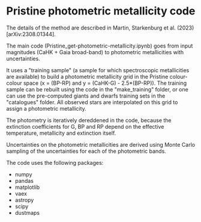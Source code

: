 # Pristine photometric metallicity code 

The details of the method are described in Martin, Starkenburg et al. (2023) [arXiv:2308.01344]. 

The main code (Pristine_get-photometric-metallicity.ipynb) goes from input magnitudes (CaHK + Gaia broad-band) to photometric metallicities with uncertainties. 

It uses a "training sample" (a sample for which spectroscopic metallicities are available) to build a photometric metallicity grid in the Pristine colour-colour space (x = (BP-RP) and y = (CaHK-G) - 2.5*(BP-RP)). The training sample can be rebuilt using the code in the "make_training" folder, or one can use the pre-computed giants and dwarfs training sets in the "catalogues" folder. All observed stars are interpolated on this grid to assign a photometric metallicity.

The photometry is iteratively dereddened in the code, because the extinction coefficients for G, BP and RP depend on the effective temperature, metallicity and extinction itself. 

Uncertainties on the photometric metallicities are derived using Monte Carlo sampling of the uncertainties for each of the photometric bands. 

The code uses the following packages:
- numpy
- pandas
- matplotlib
- vaex
- astropy
- scipy
- dustmaps
